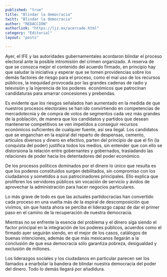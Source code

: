 ```yaml
---
published: "true"
title: "Blindar la democracia"
twitt: "Blindar la democracia"
author: "REDACCION"
authorlink: "https://ljz.mx/acercade.html"
category: "Editorial"
layout: "posts"

---
```



  Ayer, el IFE y las autoridades gubernamentales acordaron blindar el proceso electoral ante la posible intromisión del crimen organizado. A reserva de que se conozca mejor el contenido del acuerdo firmado, en principio hay que saludar la iniciativa y esperar que se tomen providencias sobre los demás factores de riesgo para el proceso, como el mal uso de los recursos públicos, la inequidad provocada por las grandes cadenas de radio y televisión y la injerencia de los poderes  económicos que patrocinan candidaturas para amarrar concesiones y prebendas.



  Es evidente que los riesgos señalados han aumentado en la medida de que nuestros procesos electorales se han ido convirtiendo en competencias de mercadotecnia y de compra de votos de segmentos cada vez más grandes de la población, de manera que los candidatos y partidos que desean mantenerse competitivos se ven impelidos a conseguir recursos económicos suficientes de cualquier fuente, así sea ilegal. Los candidatos que se enganchan en la espiral del reparto de despensas, cemento, artículos diversos y dinero en efectivo, parten del principio de que el fin (la conquista del poder) justifica todos los medios, sin entender que con ello se distorsiona la relación entre gobernantes y gobernados, trasladando las relaciones de poder hacia los detentadores del poder económico.



  De los procesos políticos dominados por el dinero lo único que resulta es que los poderes constituidos surgen debilitados, sin compromiso con los ciudadanos y sometidos a sus patrocinadores principales. Ello explica que proliferen los servidores públicos sin vocación de servicio y ávidos de aprovechar la administración para hacer negocios particulares.



  Lo más grave de todo es que las actuales partidocracias han convertido cada proceso en una vuelta más de la espiral de descomposición que vivimos, sin que hasta ahora se perciba el liderazgo capaz de dar el primer paso en el camino de la recuperación de nuestra democracia.



  Mientras no se enfrente la esencia del problema y el dinero siga siendo el factor principal en la integración de los poderes públicos, acuerdos como el firmado ayer seguirán siendo, en el mejor de los casos, catálogos de buenas intenciones, además de que más mexicanos llegarán a la conclusión de que esa democracia sólo garantiza pobreza, desigualdad y exclusión de millones.



  Los liderazgos sociales y los ciudadanos en particular parecen ser los llamados a enarbolar la bandera de blindar nuestra democracia del poder del dinero. Todo lo demás llegará por añadidura.

